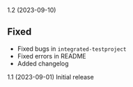 1.2 (2023-09-10)
## Fixed
* Fixed bugs in `integrated-testproject`
* Fixed errors in README
* Added changelog

1.1 (2023-09-01)
Initial release